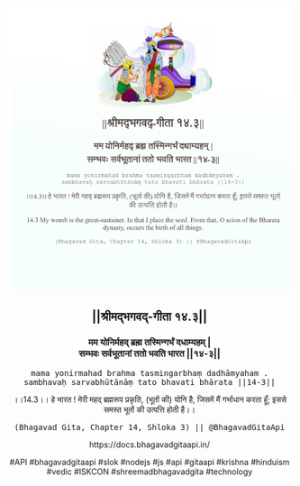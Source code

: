 <img src="../../asset/BG_14_3.png"/>
<center><h2>||श्रीमद्‍भगवद्‍-गीता १४.३||</h2>
<h3>मम योनिर्महद् ब्रह्म तस्मिन्गर्भं दधाम्यहम् |<br/>सम्भवः सर्वभूतानां ततो भवति भारत ||१४-३||</h3>
<pre>mama yonirmahad brahma tasmingarbhaṃ dadhāmyaham .<br/>sambhavaḥ sarvabhūtānāṃ tato bhavati bhārata ||14-3||</pre>
<p>।।14.3।। हे भारत ! मेरी महद् ब्रह्मरूप प्रकृति, (भूतों की) योनि है, जिसमें मैं गर्भाधान करता हूँ; इससे समस्त भूतों की उत्पत्ति होती है।।</p>
<pre>(Bhagavad Gita, Chapter 14, Shloka 3) || @BhagavadGitaApi</pre><p>https://docs.bhagavadgitaapi.in/</p><p>#API #bhagavadgitaapi #slok #nodejs #js #api #gitaapi #krishna #hinduism #vedic #ISKCON #shreemadbhagavadgita #technology</p></center>